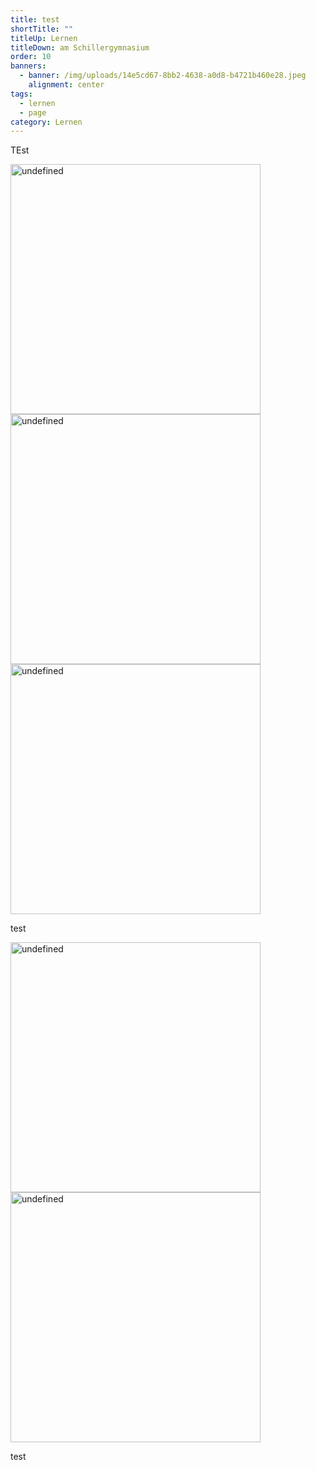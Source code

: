 ```yaml
---
title: test
shortTitle: ""
titleUp: Lernen
titleDown: am Schillergymnasium
order: 10
banners:
  - banner: /img/uploads/14e5cd67-8bb2-4638-a0d8-b4721b460e28.jpeg
    alignment: center
tags:
  - lernen
  - page
category: Lernen
---
```

TEst

<img src="/img/uploads/15e91c2b-cc21-42ba-841d-36d96bbb39ce_1_105_c-1-.jpeg" alt="undefined" style="width: 400px" class="slide">

<img src="/img/uploads/2022-im-stadtarchiv.jpeg" alt="undefined" style="width: 400px" class="slide">

<img src="/img/uploads/14e5cd67-8bb2-4638-a0d8-b4721b460e28.jpeg" alt="undefined" style="width: 400px" class="slide">

test

<img src="/img/uploads/20230320_134727-orléans-3.jpeg" alt="undefined" style="width: 400px" class="slide">



<img src="/img/uploads/20230926_102851-norderney-300x225.jpeg" alt="undefined" style="width: 400px" class="slide">

test